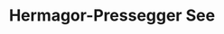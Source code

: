 ---
title: Hermagor-Pressegger See
url: /hermagor-pressegger-see/
latitude: 46.63
longitude: 13.38
---